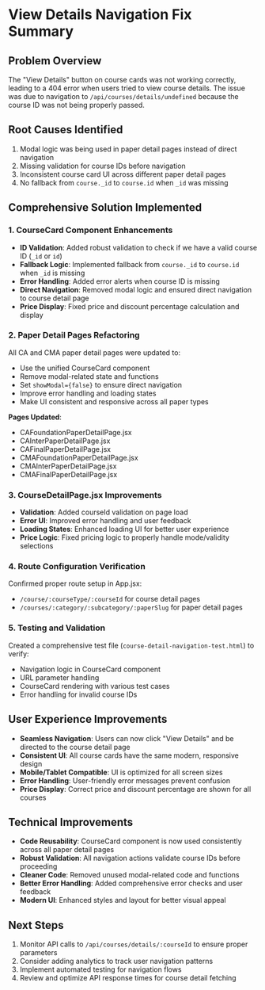 # View Details Navigation Fix Summary

## Problem Overview

The "View Details" button on course cards was not working correctly, leading to a 404 error when users tried to view course details. The issue was due to navigation to `/api/courses/details/undefined` because the course ID was not being properly passed.

## Root Causes Identified

1. Modal logic was being used in paper detail pages instead of direct navigation
2. Missing validation for course IDs before navigation
3. Inconsistent course card UI across different paper detail pages
4. No fallback from `course._id` to `course.id` when `_id` was missing

## Comprehensive Solution Implemented

### 1. CourseCard Component Enhancements

- **ID Validation**: Added robust validation to check if we have a valid course ID (`_id` or `id`)
- **Fallback Logic**: Implemented fallback from `course._id` to `course.id` when `_id` is missing
- **Error Handling**: Added error alerts when course ID is missing
- **Direct Navigation**: Removed modal logic and ensured direct navigation to course detail page
- **Price Display**: Fixed price and discount percentage calculation and display

### 2. Paper Detail Pages Refactoring

All CA and CMA paper detail pages were updated to:

- Use the unified CourseCard component
- Remove modal-related state and functions
- Set `showModal={false}` to ensure direct navigation
- Improve error handling and loading states
- Make UI consistent and responsive across all paper types

**Pages Updated**:

- CAFoundationPaperDetailPage.jsx
- CAInterPaperDetailPage.jsx
- CAFinalPaperDetailPage.jsx
- CMAFoundationPaperDetailPage.jsx
- CMAInterPaperDetailPage.jsx
- CMAFinalPaperDetailPage.jsx

### 3. CourseDetailPage.jsx Improvements

- **Validation**: Added courseId validation on page load
- **Error UI**: Improved error handling and user feedback
- **Loading States**: Enhanced loading UI for better user experience
- **Price Logic**: Fixed pricing logic to properly handle mode/validity selections

### 4. Route Configuration Verification

Confirmed proper route setup in App.jsx:

- `/course/:courseType/:courseId` for course detail pages
- `/courses/:category/:subcategory/:paperSlug` for paper detail pages

### 5. Testing and Validation

Created a comprehensive test file (`course-detail-navigation-test.html`) to verify:

- Navigation logic in CourseCard component
- URL parameter handling
- CourseCard rendering with various test cases
- Error handling for invalid course IDs

## User Experience Improvements

- **Seamless Navigation**: Users can now click "View Details" and be directed to the course detail page
- **Consistent UI**: All course cards have the same modern, responsive design
- **Mobile/Tablet Compatible**: UI is optimized for all screen sizes
- **Error Handling**: User-friendly error messages prevent confusion
- **Price Display**: Correct price and discount percentage are shown for all courses

## Technical Improvements

- **Code Reusability**: CourseCard component is now used consistently across all paper detail pages
- **Robust Validation**: All navigation actions validate course IDs before proceeding
- **Cleaner Code**: Removed unused modal-related code and functions
- **Better Error Handling**: Added comprehensive error checks and user feedback
- **Modern UI**: Enhanced styles and layout for better visual appeal

## Next Steps

1. Monitor API calls to `/api/courses/details/:courseId` to ensure proper parameters
2. Consider adding analytics to track user navigation patterns
3. Implement automated testing for navigation flows
4. Review and optimize API response times for course detail fetching
